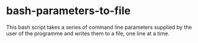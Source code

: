 # bash-parameters-to-file
This bash script takes a series of command line parameters supplied by the user of the programme and writes them to a file, one line at a time.
